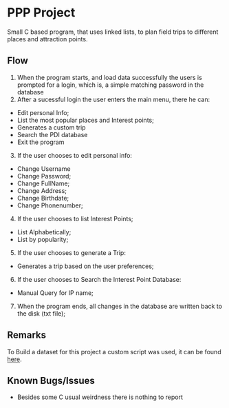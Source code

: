 # PPP Project

Small C based program, that uses linked lists, to plan field trips to different places and attraction points.

## Flow
1. When the program starts, and load data successfully the users is prompted for a login, which is, a simple matching password in the database
2. After a sucessful login the user enters the main menu, there he can:
  * Edit personal Info;
  * List the most popular places and Interest points;
  * Generates a custom trip 
  * Search the PDI database
  * Exit the program
3. If the user chooses to edit personal info:
  * Change Username
  * Change Password;
  * Change FullName;
  * Change Address;
  * Change Birthdate;
  * Change Phonenumber;
4. If the user chooses to list Interest Points;
  * List Alphabetically;
  * List by popularity;
5. If the user chooses to generate a Trip:
  * Generates a trip based on the user preferences;
6. If the user chooses to Search the Interest Point Database:
  * Manual Query for IP name;
7. When the program ends, all changes in the database are written back to the disk (txt file);

## Remarks
To Build a dataset for this project a custom script was used, it can be found [here](https://github.com/TLDart/DataGenerator).
## Known Bugs/Issues
* Besides some C usual weirdness there is nothing to report
